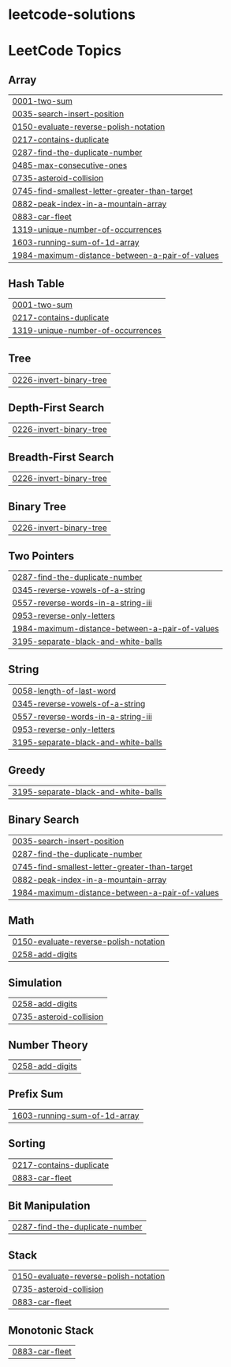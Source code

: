 # leetcode-solutions
<!---LeetCode Topics Start-->
# LeetCode Topics
## Array
|  |
| ------- |
| [0001-two-sum](https://github.com/zubairjameel/leetcode-solutions/tree/master/0001-two-sum) |
| [0035-search-insert-position](https://github.com/zubairjameel/leetcode-solutions/tree/master/0035-search-insert-position) |
| [0150-evaluate-reverse-polish-notation](https://github.com/zubairjameel/leetcode-solutions/tree/master/0150-evaluate-reverse-polish-notation) |
| [0217-contains-duplicate](https://github.com/zubairjameel/leetcode-solutions/tree/master/0217-contains-duplicate) |
| [0287-find-the-duplicate-number](https://github.com/zubairjameel/leetcode-solutions/tree/master/0287-find-the-duplicate-number) |
| [0485-max-consecutive-ones](https://github.com/zubairjameel/leetcode-solutions/tree/master/0485-max-consecutive-ones) |
| [0735-asteroid-collision](https://github.com/zubairjameel/leetcode-solutions/tree/master/0735-asteroid-collision) |
| [0745-find-smallest-letter-greater-than-target](https://github.com/zubairjameel/leetcode-solutions/tree/master/0745-find-smallest-letter-greater-than-target) |
| [0882-peak-index-in-a-mountain-array](https://github.com/zubairjameel/leetcode-solutions/tree/master/0882-peak-index-in-a-mountain-array) |
| [0883-car-fleet](https://github.com/zubairjameel/leetcode-solutions/tree/master/0883-car-fleet) |
| [1319-unique-number-of-occurrences](https://github.com/zubairjameel/leetcode-solutions/tree/master/1319-unique-number-of-occurrences) |
| [1603-running-sum-of-1d-array](https://github.com/zubairjameel/leetcode-solutions/tree/master/1603-running-sum-of-1d-array) |
| [1984-maximum-distance-between-a-pair-of-values](https://github.com/zubairjameel/leetcode-solutions/tree/master/1984-maximum-distance-between-a-pair-of-values) |
## Hash Table
|  |
| ------- |
| [0001-two-sum](https://github.com/zubairjameel/leetcode-solutions/tree/master/0001-two-sum) |
| [0217-contains-duplicate](https://github.com/zubairjameel/leetcode-solutions/tree/master/0217-contains-duplicate) |
| [1319-unique-number-of-occurrences](https://github.com/zubairjameel/leetcode-solutions/tree/master/1319-unique-number-of-occurrences) |
## Tree
|  |
| ------- |
| [0226-invert-binary-tree](https://github.com/zubairjameel/leetcode-solutions/tree/master/0226-invert-binary-tree) |
## Depth-First Search
|  |
| ------- |
| [0226-invert-binary-tree](https://github.com/zubairjameel/leetcode-solutions/tree/master/0226-invert-binary-tree) |
## Breadth-First Search
|  |
| ------- |
| [0226-invert-binary-tree](https://github.com/zubairjameel/leetcode-solutions/tree/master/0226-invert-binary-tree) |
## Binary Tree
|  |
| ------- |
| [0226-invert-binary-tree](https://github.com/zubairjameel/leetcode-solutions/tree/master/0226-invert-binary-tree) |
## Two Pointers
|  |
| ------- |
| [0287-find-the-duplicate-number](https://github.com/zubairjameel/leetcode-solutions/tree/master/0287-find-the-duplicate-number) |
| [0345-reverse-vowels-of-a-string](https://github.com/zubairjameel/leetcode-solutions/tree/master/0345-reverse-vowels-of-a-string) |
| [0557-reverse-words-in-a-string-iii](https://github.com/zubairjameel/leetcode-solutions/tree/master/0557-reverse-words-in-a-string-iii) |
| [0953-reverse-only-letters](https://github.com/zubairjameel/leetcode-solutions/tree/master/0953-reverse-only-letters) |
| [1984-maximum-distance-between-a-pair-of-values](https://github.com/zubairjameel/leetcode-solutions/tree/master/1984-maximum-distance-between-a-pair-of-values) |
| [3195-separate-black-and-white-balls](https://github.com/zubairjameel/leetcode-solutions/tree/master/3195-separate-black-and-white-balls) |
## String
|  |
| ------- |
| [0058-length-of-last-word](https://github.com/zubairjameel/leetcode-solutions/tree/master/0058-length-of-last-word) |
| [0345-reverse-vowels-of-a-string](https://github.com/zubairjameel/leetcode-solutions/tree/master/0345-reverse-vowels-of-a-string) |
| [0557-reverse-words-in-a-string-iii](https://github.com/zubairjameel/leetcode-solutions/tree/master/0557-reverse-words-in-a-string-iii) |
| [0953-reverse-only-letters](https://github.com/zubairjameel/leetcode-solutions/tree/master/0953-reverse-only-letters) |
| [3195-separate-black-and-white-balls](https://github.com/zubairjameel/leetcode-solutions/tree/master/3195-separate-black-and-white-balls) |
## Greedy
|  |
| ------- |
| [3195-separate-black-and-white-balls](https://github.com/zubairjameel/leetcode-solutions/tree/master/3195-separate-black-and-white-balls) |
## Binary Search
|  |
| ------- |
| [0035-search-insert-position](https://github.com/zubairjameel/leetcode-solutions/tree/master/0035-search-insert-position) |
| [0287-find-the-duplicate-number](https://github.com/zubairjameel/leetcode-solutions/tree/master/0287-find-the-duplicate-number) |
| [0745-find-smallest-letter-greater-than-target](https://github.com/zubairjameel/leetcode-solutions/tree/master/0745-find-smallest-letter-greater-than-target) |
| [0882-peak-index-in-a-mountain-array](https://github.com/zubairjameel/leetcode-solutions/tree/master/0882-peak-index-in-a-mountain-array) |
| [1984-maximum-distance-between-a-pair-of-values](https://github.com/zubairjameel/leetcode-solutions/tree/master/1984-maximum-distance-between-a-pair-of-values) |
## Math
|  |
| ------- |
| [0150-evaluate-reverse-polish-notation](https://github.com/zubairjameel/leetcode-solutions/tree/master/0150-evaluate-reverse-polish-notation) |
| [0258-add-digits](https://github.com/zubairjameel/leetcode-solutions/tree/master/0258-add-digits) |
## Simulation
|  |
| ------- |
| [0258-add-digits](https://github.com/zubairjameel/leetcode-solutions/tree/master/0258-add-digits) |
| [0735-asteroid-collision](https://github.com/zubairjameel/leetcode-solutions/tree/master/0735-asteroid-collision) |
## Number Theory
|  |
| ------- |
| [0258-add-digits](https://github.com/zubairjameel/leetcode-solutions/tree/master/0258-add-digits) |
## Prefix Sum
|  |
| ------- |
| [1603-running-sum-of-1d-array](https://github.com/zubairjameel/leetcode-solutions/tree/master/1603-running-sum-of-1d-array) |
## Sorting
|  |
| ------- |
| [0217-contains-duplicate](https://github.com/zubairjameel/leetcode-solutions/tree/master/0217-contains-duplicate) |
| [0883-car-fleet](https://github.com/zubairjameel/leetcode-solutions/tree/master/0883-car-fleet) |
## Bit Manipulation
|  |
| ------- |
| [0287-find-the-duplicate-number](https://github.com/zubairjameel/leetcode-solutions/tree/master/0287-find-the-duplicate-number) |
## Stack
|  |
| ------- |
| [0150-evaluate-reverse-polish-notation](https://github.com/zubairjameel/leetcode-solutions/tree/master/0150-evaluate-reverse-polish-notation) |
| [0735-asteroid-collision](https://github.com/zubairjameel/leetcode-solutions/tree/master/0735-asteroid-collision) |
| [0883-car-fleet](https://github.com/zubairjameel/leetcode-solutions/tree/master/0883-car-fleet) |
## Monotonic Stack
|  |
| ------- |
| [0883-car-fleet](https://github.com/zubairjameel/leetcode-solutions/tree/master/0883-car-fleet) |
<!---LeetCode Topics End-->